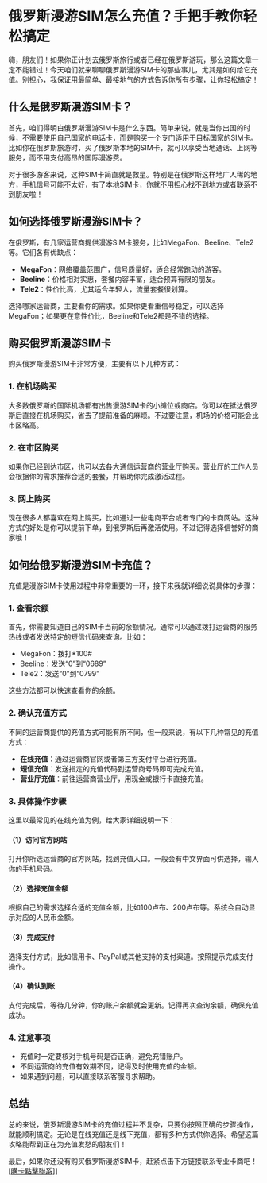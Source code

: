# 俄罗斯漫游SIM怎么充值？手把手教你轻松搞定

嗨，朋友们！如果你正计划去俄罗斯旅行或者已经在俄罗斯游玩，那么这篇文章一定不能错过！今天咱们就来聊聊俄罗斯漫游SIM卡的那些事儿，尤其是如何给它充值。别担心，我保证用最简单、最接地气的方式告诉你所有步骤，让你轻松搞定！

## 什么是俄罗斯漫游SIM卡？

首先，咱们得明白俄罗斯漫游SIM卡是什么东西。简单来说，就是当你出国的时候，不需要使用自己国家的电话卡，而是购买一个专门适用于目标国家的SIM卡。比如你在俄罗斯旅游时，买了俄罗斯本地的SIM卡，就可以享受当地通话、上网等服务，而不用支付高昂的国际漫游费。

对于很多游客来说，这种SIM卡简直就是救星。特别是在俄罗斯这样地广人稀的地方，手机信号可能不太好，有了本地SIM卡，你就不用担心找不到地方或者联系不到朋友啦！

## 如何选择俄罗斯漫游SIM卡？

在俄罗斯，有几家运营商提供漫游SIM卡服务，比如MegaFon、Beeline、Tele2等。它们各有优缺点：

- **MegaFon**：网络覆盖范围广，信号质量好，适合经常跑动的游客。
- **Beeline**：价格相对实惠，套餐内容丰富，适合预算有限的朋友。
- **Tele2**：性价比高，尤其适合年轻人，流量套餐很划算。

选择哪家运营商，主要看你的需求。如果你更看重信号稳定，可以选择MegaFon；如果更在意性价比，Beeline和Tele2都是不错的选择。

## 购买俄罗斯漫游SIM卡

购买俄罗斯漫游SIM卡非常方便，主要有以下几种方式：

### 1. 在机场购买
大多数俄罗斯的国际机场都有出售漫游SIM卡的小摊位或商店。你可以在抵达俄罗斯后直接在机场购买，省去了提前准备的麻烦。不过要注意，机场的价格可能会比市区略高。

### 2. 在市区购买
如果你已经到达市区，也可以去各大通信运营商的营业厅购买。营业厅的工作人员会根据你的需求推荐合适的套餐，并帮助你完成激活过程。

### 3. 网上购买
现在很多人都喜欢在网上购买，比如通过一些电商平台或者专门的卡商网站。这种方式的好处是你可以提前下单，到俄罗斯后再激活使用。不过记得选择信誉好的商家哦！

## 如何给俄罗斯漫游SIM卡充值？

充值是漫游SIM卡使用过程中非常重要的一环，接下来我就详细说说具体的步骤：

### 1. 查看余额
首先，你需要知道自己的SIM卡当前的余额情况。通常可以通过拨打运营商的服务热线或者发送特定的短信代码来查询。比如：

- MegaFon：拨打*100#
- Beeline：发送“0”到“0689”
- Tele2：发送“0”到“0799”

这些方法都可以快速查看你的余额。

### 2. 确认充值方式
不同的运营商提供的充值方式可能有所不同，但一般来说，有以下几种常见的充值方式：

- **在线充值**：通过运营商官网或者第三方支付平台进行充值。
- **短信充值**：发送指定的充值代码到运营商号码即可完成充值。
- **营业厅充值**：前往运营商营业厅，用现金或银行卡直接充值。

### 3. 具体操作步骤
这里以最常见的在线充值为例，给大家详细说明一下：

#### （1）访问官方网站
打开你所选运营商的官方网站，找到充值入口。一般会有中文界面可供选择，输入你的手机号码。

#### （2）选择充值金额
根据自己的需求选择合适的充值金额，比如100卢布、200卢布等。系统会自动显示对应的人民币金额。

#### （3）完成支付
选择支付方式，比如信用卡、PayPal或其他支持的支付渠道。按照提示完成支付操作。

#### （4）确认到账
支付完成后，等待几分钟，你的账户余额就会更新。记得再次查询余额，确保充值成功。

### 4. 注意事项
- 充值时一定要核对手机号码是否正确，避免充错账户。
- 不同运营商的充值有效期不同，记得及时使用充值的金额。
- 如果遇到问题，可以直接联系客服寻求帮助。

## 总结

总的来说，俄罗斯漫游SIM卡的充值过程并不复杂，只要你按照正确的步骤操作，就能顺利搞定。无论是在线充值还是线下充值，都有多种方式供你选择。希望这篇攻略能帮到正在为充值发愁的朋友们！

最后，如果你还没有购买俄罗斯漫游SIM卡，赶紧点击下方链接联系专业卡商吧！[[購卡點擊聯系](https://t.me/s/esim1088)]]